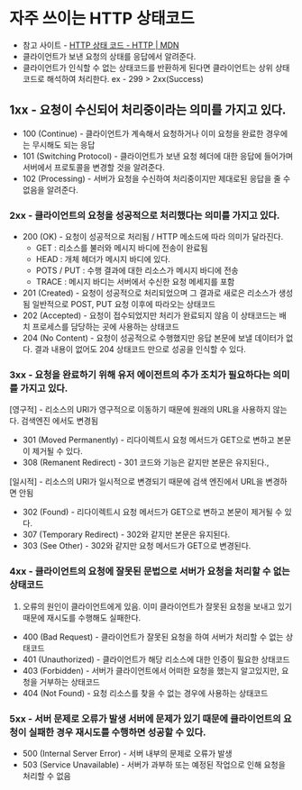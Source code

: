 # 자주 쓰이는 HTTP  상태코드 
* 참고 사이트 -  [HTTP 상태 코드 - HTTP | MDN](https://developer.mozilla.org/ko/docs/Web/HTTP/Status)
* 클라이언트가 보낸 요청의 상태를 응답에서 알려준다.
* 클라이언트가 인식할 수 없는 상태코드를 반환하게 된다면 클라이언트는 상위 상태코드로 해석하여 처리한다.  ex -  299 > 2xx(Success)

## 1xx - 요청이 수신되어 처리중이라는 의미를 가지고 있다.
* 100 (Continue) - 클라이언트가 계속해서 요청하거나 이미 요청을 완료한 경우에는 무시해도 되는 응답
* 101 (Switching Protocol) - 클라이언트가 보낸 요청 헤더에 대한 응답에 들어가며 서버에서 프로토콜을 변경할 것을 알려준다.
* 102 (Processing) - 서버가 요청을 수신하여 처리중이지만 제대로된 응답을 줄 수 없음을 알려준다.

### 2xx - 클라이언트의 요청을 성공적으로 처리했다는 의미를 가지고 있다.

* 200 (OK) - 요청이 성공적으로 처리됨 / HTTP 메소드에 따라 의미가 달라진다.
	* GET : 리소스를 불러와 메시지 바디에 전송이 완료됨
	* HEAD : 개체 헤더가 메시지 바디에 있다.
	* POTS / PUT : 수행 결과에 대한 리소스가 메시지 바디에 전송
	* TRACE : 메시지 바디는 서버에서 수신한 요청 메세지를 포함
* 201 (Created) - 요청이 성공적으로 처리되었으며 그 결과로 새로은 리소스가 생성됨 일반적으로 POST, PUT 요청 이후에 따라오는 상태코드
* 202 (Accepted) - 요청이 접수되었지만 처리가 완료되지 않음 이 상태코드는 배치 프로세스를 담당하는 곳에 사용하는 상태코드
* 204 (No Content) - 요청이 성공적으로 수행했지만 응답 본문에 보낼 데이터가 없다. 결과 내용이 없어도 204 상태코드 만으로 성공을 인식할 수 있다.

### 3xx - 요청을 완료하기 위해 유저 에이전트의 추가 조치가 필요하다는 의미를 가지고 있다.

[영구적] - 리소스의 URI가 영구적으로 이동하기 때문에 원래의 URL을 사용하지 않는다. 검색엔진 에서도 변경됨
* 301 (Moved Permanently) -  리다이렉트시 요청 메서드가 GET으로 변하고 본문이 제거될 수 있다.
* 308 (Remanent Redirect) - 301 코드와 기능은 같지만 본문은 유지된다.,

[일시적] - 리소스의 URI가 일시적으로 변경되기 때문에 검색 엔진에서 URL을 변경하면 안됨
* 302 (Found) - 리다이렉트시 요청 메서드가 GET으로 변하고 본문이 제거될 수 있다.
* 307 (Temporary Redirect) - 302와 같지만 본문은 유지된다.
* 303 (See Other) - 302와 같지만 요청 메서드가 GET으로 변경된다.

### 4xx - 클라이언트의 요청에 잘못된 문법으로 서버가 요청을 처리할 수 없는 상태코드 
1. 오류의 원인이 클라이언트에게 있음. 이미 클라이언트가 잘못된 요청을 보내고 있기 때문에 재시도를 수행해도 실패한다.

* 400 (Bad Request) - 클라이언트가 잘못된 요청을 하여 서버가 처리할 수 없는 상태코드 
* 401 (Unauthorized) - 클라이언트가 해당 리소스에 대한 인증이 필요한 상태코드
* 403 (Forbidden) - 서버가 클라이언트에서 어떠한 요청을 했는지 알고있지만, 요청을 거부하는 상태코드
* 404 (Not Found) - 요청 리소스를 찾을 수 없는 경우에 사용하는 상태코드

### 5xx - 서버 문제로 오류가 발생 서버에 문제가 있기 때문에 클라이언트의 요청이 실패한 경우 재시도를 수행하면 성공할 수 있다.

* 500 (Internal Server Error) - 서버 내부의 문제로 오류가 발생 
* 503 (Service Unavailable) - 서버가 과부하 또는 예정된 작업으로 인해 요청을 처리할 수 없음
